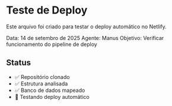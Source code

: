# Teste de Deploy

Este arquivo foi criado para testar o deploy automático no Netlify.

Data: 14 de setembro de 2025
Agente: Manus
Objetivo: Verificar funcionamento do pipeline de deploy

## Status
- ✅ Repositório clonado
- ✅ Estrutura analisada
- ✅ Banco de dados mapeado
- 🔄 Testando deploy automático

